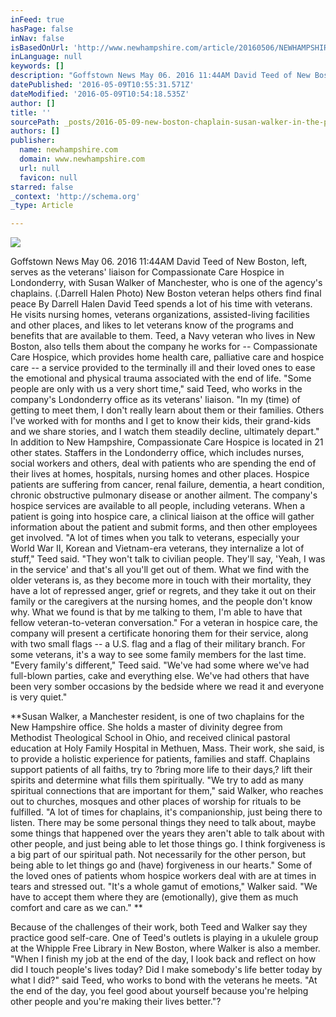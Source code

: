 ```yaml
---
inFeed: true
hasPage: false
inNav: false
isBasedOnUrl: 'http://www.newhampshire.com/article/20160506/NEWHAMPSHIRE1409/160509522/-1/newhampshire1409'
inLanguage: null
keywords: []
description: "Goffstown News May 06. 2016 11:44AM David Teed of New Boston, left, serves as the veterans' liaison for Compassionate Care Hospice in Londonderry, with Susan Walker of Manchester, who is one of the agency's chaplains. (.Darrell Halen Photo) New Boston veteran helps others find final peace By Darrell Halen David Teed spends a lot of his time with veterans. He visits nursing homes, veterans organizations, assisted-living facilities and other places, and likes to let veterans know of the programs and benefits that are available to them. Teed, a Navy veteran who lives in New Boston, also tells them about the company he works for – Compassionate Care Hospice, which provides home health care, palliative care and hospice care – a service provided to the terminally ill and their loved ones to ease the emotional and physical trauma associated with the end of life. \"Some people are only with us a very short time,\" said Teed, who works in the company's Londonderry office as its veterans' liaison. \"In my (time) of getting to meet them, I don't really learn about them or their families. Others I've worked with for months and I get to know their kids, their grand-kids and we share stories, and I watch them steadily decline, ultimately depart.\" In addition to New Hampshire, Compassionate Care Hospice is located in 21 other states. Staffers in the Londonderry office, which includes nurses, social workers and others, deal with patients who are spending the end of their lives at homes, hospitals, nursing homes and other places. Hospice patients are suffering from cancer, renal failure, dementia, a heart condition, chronic obstructive pulmonary disease or another ailment. The company's hospice services are available to all people, including veterans. When a patient is going into hospice care, a clinical liaison at the office will gather information about the patient and submit forms, and then other employees get involved. \"A lot of times when you talk to veterans, especially your World War II, Korean and Vietnam-era veterans, they internalize a lot of stuff,\" Teed said. \"They won't talk to civilian people. They'll say, 'Yeah, I was in the service' and that's all you'll get out of them. What we find with the older veterans is, as they become more in touch with their mortality, they have a lot of repressed anger, grief or regrets, and they take it out on their family or the caregivers at the nursing homes, and the people don't know why. What we found is that by me talking to them, I'm able to have that fellow veteran-to-veteran conversation.\" For a veteran in hospice care, the company will present a certificate honoring them for their service, along with two small flags – a U.S. flag and a flag of their military branch. For some veterans, it's a way to see some family members for the last time. \"Every family's different,\" Teed said. \"We've had some where we've had full-blown parties, cake and everything else. We've had others that have been very somber occasions by the bedside where we read it and everyone is very quiet.\" "
datePublished: '2016-05-09T10:55:31.571Z'
dateModified: '2016-05-09T10:54:18.535Z'
author: []
title: ''
sourcePath: _posts/2016-05-09-new-boston-chaplain-susan-walker-in-the-press.md
authors: []
publisher:
  name: newhampshire.com
  domain: www.newhampshire.com
  url: null
  favicon: null
starred: false
_context: 'http://schema.org'
_type: Article

---
```

![](https://the-grid-user-content.s3-us-west-2.amazonaws.com/d80a58f4-ac06-4ff5-a77c-763902e273a7.jpg)

Goffstown News May 06\. 2016 11:44AM David Teed of New Boston, left, serves as the veterans' liaison for Compassionate Care Hospice in Londonderry, with Susan Walker of Manchester, who is one of the agency's chaplains. (.Darrell Halen Photo) New Boston veteran helps others find final peace By Darrell Halen David Teed spends a lot of his time with veterans. He visits nursing homes, veterans organizations, assisted-living facilities and other places, and likes to let veterans know of the programs and benefits that are available to them. Teed, a Navy veteran who lives in New Boston, also tells them about the company he works for -- Compassionate Care Hospice, which provides home health care, palliative care and hospice care -- a service provided to the terminally ill and their loved ones to ease the emotional and physical trauma associated with the end of life. "Some people are only with us a very short time," said Teed, who works in the company's Londonderry office as its veterans' liaison. "In my (time) of getting to meet them, I don't really learn about them or their families. Others I've worked with for months and I get to know their kids, their grand-kids and we share stories, and I watch them steadily decline, ultimately depart." In addition to New Hampshire, Compassionate Care Hospice is located in 21 other states. Staffers in the Londonderry office, which includes nurses, social workers and others, deal with patients who are spending the end of their lives at homes, hospitals, nursing homes and other places. Hospice patients are suffering from cancer, renal failure, dementia, a heart condition, chronic obstructive pulmonary disease or another ailment. The company's hospice services are available to all people, including veterans. When a patient is going into hospice care, a clinical liaison at the office will gather information about the patient and submit forms, and then other employees get involved. "A lot of times when you talk to veterans, especially your World War II, Korean and Vietnam-era veterans, they internalize a lot of stuff," Teed said. "They won't talk to civilian people. They'll say, 'Yeah, I was in the service' and that's all you'll get out of them. What we find with the older veterans is, as they become more in touch with their mortality, they have a lot of repressed anger, grief or regrets, and they take it out on their family or the caregivers at the nursing homes, and the people don't know why. What we found is that by me talking to them, I'm able to have that fellow veteran-to-veteran conversation." For a veteran in hospice care, the company will present a certificate honoring them for their service, along with two small flags -- a U.S. flag and a flag of their military branch. For some veterans, it's a way to see some family members for the last time. "Every family's different," Teed said. "We've had some where we've had full-blown parties, cake and everything else. We've had others that have been very somber occasions by the bedside where we read it and everyone is very quiet." 

**Susan Walker, a Manchester resident, is one of two chaplains for the New Hampshire office. She holds a master of divinity degree from Methodist Theological School in Ohio, and received clinical pastoral education at Holy Family Hospital in Methuen, Mass. Their work, she said, is to provide a holistic experience for patients, families and staff. Chaplains support patients of all faiths, try to ?bring more life to their days,? lift their spirits and determine what fills them spiritually. "We try to add as many spiritual connections that are important for them," said Walker, who reaches out to churches, mosques and other places of worship for rituals to be fulfilled. "A lot of times for chaplains, it's companionship, just being there to listen. There may be some personal things they need to talk about, maybe some things that happened over the years they aren't able to talk about with other people, and just being able to let those things go. I think forgiveness is a big part of our spiritual path. Not necessarily for the other person, but being able to let things go and (have) forgiveness in our hearts." Some of the loved ones of patients whom hospice workers deal with are at times in tears and stressed out. "It's a whole gamut of emotions," Walker said. "We have to accept them where they are (emotionally), give them as much comfort and care as we can." **

Because of the challenges of their work, both Teed and Walker say they practice good self-care. One of Teed's outlets is playing in a ukulele group at the Whipple Free Library in New Boston, where Walker is also a member. "When I finish my job at the end of the day, I look back and reflect on how did I touch people's lives today? Did I make somebody's life better today by what I did?" said Teed, who works to bond with the veterans he meets. "At the end of the day, you feel good about yourself because you're helping other people and you're making their lives better."?